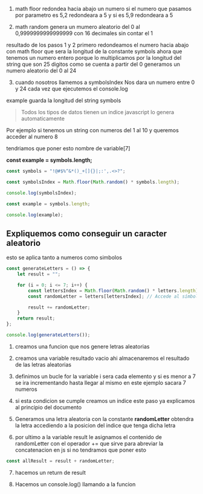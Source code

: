 1. math floor redondea hacia abajo un numero si el numero que pasamos por parametro es 5,2 redondeara a 5 y si es 5,9 redondeara a 5

2. math random genera un mumero aleatorio del 0 al 0,9999999999999999 con 16 decimales sin contar el 1

resultado de los pasos 1 y 2 primero redondeamos el numero hacia abajo con math floor que sera la longitud de la constante symbols ahora que tenemos un numero entero porque lo multiplicamos por la longitud del string que son 25 digitos como se cuenta a partir del 0 generamos un numero aleatorio del 0 al 24

3. cuando nosotros llamemos a symbolsIndex Nos dara un numero entre 0 y 24 cada vez que ejecutemos el console.log

example guarda la longitud del string symbols

> Todos los tipos de datos tienen un indice javascript lo genera automaticamente

Por ejemplo si tenemos un string con numeros del 1 al 10 y queremos acceder al numero 8

tendriamos que poner esto nombre de variable[7]

**const example = symbols.length;**

```js
const symbols = "!@#$%^&*()_+[]{}|;:',.<>?";

const symbolsIndex = Math.floor(Math.random() * symbols.length);

console.log(symbolsIndex);

const example = symbols.length;

console.log(example);
```

## Expliquemos como conseguir un caracter aleatorio

esto se aplica tanto a numeros como simbolos

```js
const generateLetters = () => {
	let result = "";

	for (i = 0; i <= 7; i++) {
		const lettersIndex = Math.floor(Math.random() * letters.length);
		const randomLetter = letters[lettersIndex]; // Accede al símbolo en ese índice

		result += randomLetter;
	}
	return result;
};

console.log(generateLetters());
```

1. creamos una funcion que nos genere letras aleatorias

2. creamos una variable resultado vacio ahi almacenaremos el resultado de las letras aleatorias

3. definimos un bucle for la variable i sera cada elemento y si es menor a 7 se ira incrementando hasta llegar al mismo en este ejemplo sacara 7 numeros

4. si esta condicion se cumple creamos un indice este paso ya explicamos al principio del documento

5. Generamos una letra aleatoria con la constante **randomLetter** obtendra la letra accediendo a la posicion del indice que tenga dicha letra

6. por ultimo a la variable result le asignamos el contenido de randomLetter con el operador += que sirve para abreviar la concatenacion en js si no tendramos que poner esto

```js
const allResult = result + randomLetter;
```

7. hacemos un return de result

8. Hacemos un console.log() llamando a la funcion
